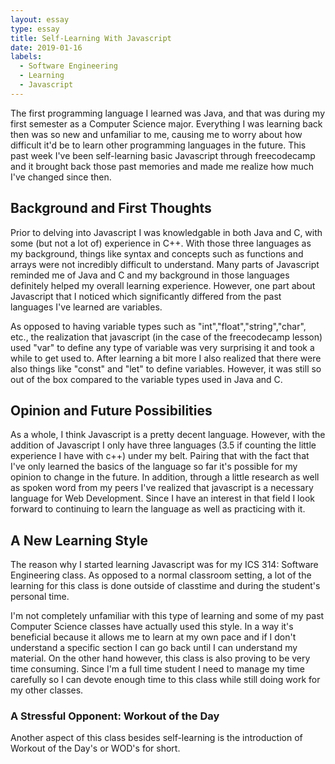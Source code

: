 ```yaml
---
layout: essay
type: essay
title: Self-Learning With Javascript 
date: 2019-01-16
labels:
  - Software Engineering
  - Learning
  - Javascript
---
```


The first programming language I learned was Java, and that was during my first semester as a Computer Science major. Everything I was learning back then was so new and unfamiliar to me, causing me to worry about how difficult it'd be to learn other programming languages in the future. This past week I've been self-learning basic Javascript through freecodecamp and it brought back those past memories and made me realize how much I've changed since then.

## Background and First Thoughts

Prior to delving into Javascript I was knowledgable in both Java and C, with some (but not a lot of) experience in C++. With those three languages as my background, things like syntax and concepts such as functions and arrays were not incredibly difficult to understand. Many parts of Javascript reminded me of Java and C and my background in those languages definitely helped my overall learning experience. However, one part about Javascript that I noticed which significantly differed from the past languages I've learned are variables. 

As opposed to having variable types such as "int","float","string","char", etc., the realization that javascript (in the case of the freecodecamp lesson) used "var" to define any type of variable was very surprising it and took a while to get used to. After learning a bit more I also realized that there were also things like "const" and "let" to define variables. However, it was still so out of the box compared to the variable types used in Java and C. 

## Opinion and Future Possibilities

As a whole, I think Javascript is a pretty decent language. However, with the addition of Javascript I only have three languages (3.5 if counting the little experience I have with c++) under my belt. Pairing that with the fact that I've only learned the basics of the language so far it's possible for my opinion to change in the future. In addition, through a little research as well as spoken word from my peers I've realized that javascript is a necessary language for Web Development. Since I have an interest in that field I look forward to continuing to learn the language as well as practicing with it. 

## A New Learning Style

The reason why I started learning Javascript was for my ICS 314: Software Engineering class. As opposed to a normal classroom setting, a lot of the learning for this class is done outside of classtime and during the student's personal time. 

I'm not completely unfamiliar with this type of learning and some of my past Computer Science classes have actually used this style. In a way it's beneficial because it allows me to learn at my own pace and if I don't understand a specific section I can go back until I can understand my material. On the other hand however, this class is also proving to be very time consuming. Since I'm a full time student I need to manage my time carefully so I can devote enough time to this class while still doing work for my other classes.

### A Stressful Opponent: Workout of the Day

Another aspect of this class besides self-learning is the introduction of Workout of the Day's or WOD's for short. 
